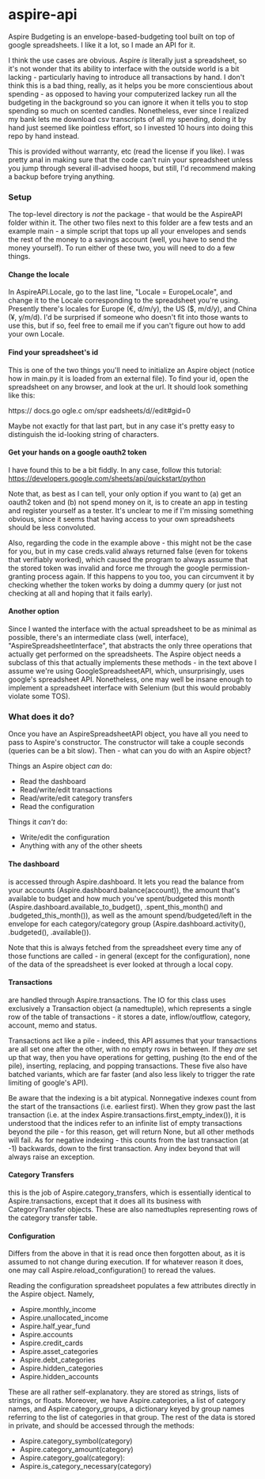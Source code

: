 # aspire-api

Aspire Budgeting is an envelope-based-budgeting tool built on top of google spreadsheets. I like it a lot, so I made an API for it.

I think the use cases are obvious. Aspire *is* literally just a spreadsheet, so it's not wonder that its ability to interface with the outside world is a bit lacking - particularly having to introduce all transactions by hand. I don't think this is a bad thing, really, as it helps you be more conscientious about spending - as opposed to having your computerized lackey run all the budgeting in the background so you can ignore it when it tells you to stop spending so much on scented candles. Nonetheless, ever since I realized my bank lets me download csv transcripts of all my spending, doing it by hand just seemed like pointless effort, so I invested 10 hours into doing this repo by hand instead.

This is provided without warranty, etc (read the license if you like). I was pretty anal in making sure that the code can't ruin your spreadsheet unless you jump through several ill-advised hoops, but still, I'd recommend making a backup before trying anything.

### Setup
The top-level directory is *not* the package - that would be the AspireAPI folder within it. The other two files next to this folder are a few tests and an example main - a simple script that tops up all your envelopes and sends the rest of the money to a savings account (well, you have to send the money yourself). To run either of these two, you will need to do a few things.

#### Change the locale

In AspireAPI.Locale, go to the last line, "Locale = EuropeLocale", and change it to the Locale corresponding to the spreadsheet you're using. Presently there's locales for Europe (€, d/m/y), the US ($, m/d/y), and China (¥, y/m/d). I'd be surprised if someone who doesn't fit into those wants to use this, but if so, feel free to email me if you can't figure out how to add your own Locale.

#### Find your spreadsheet's id

This is one of the two things you'll need to initialize an Aspire object (notice how in main.py it is loaded from an external file). To find your id, open the spreadsheet on any browser, and look at the url. It should look something like this:

https://
docs.go
ogle.c
om/spr
eadsheets/d/<spreadsheet-id>/edit#gid=0

Maybe not exactly for that last part, but in any case it's pretty easy to distinguish the id-looking string of characters.
  
#### Get your hands on a google oauth2 token
  
I have found this to be a bit fiddly. In any case, follow this tutorial: https://developers.google.com/sheets/api/quickstart/python
  
Note that, as best as I can tell, your only option if you want to (a) get an oauth2 token and (b) not spend money on it, is to create an app in testing and register yourself as a tester. It's unclear to me if I'm missing something obvious, since it seems that having access to your own spreadsheets should be less convoluted.

Also, regarding the code in the example above - this might not be the case for you, but in my case creds.valid always returned false (even for tokens that verifiably worked), which caused the program to always assume that the stored token was invalid and force me through the google permission-granting process again. If this happens to you too, you can circumvent it by checking whether the token works by doing a dummy query (or just not checking at all and hoping that it fails early).
  
#### Another option

Since I wanted the interface with the actual spreadsheet to be as minimal as possible, there's an intermediate class (well, interface), "AspireSpreadsheetInterface", that abstracts the only three operations that actually get performed on the spreadsheets. The Aspire object needs a subclass of this that actually implements these methods - in the text above I assume we're using GoogleSpreadsheetAPI, which, unsurprisingly, uses google's spreadsheet API. Nonetheless, one may well be insane enough to implement a spreadsheet interface with Selenium (but this would probably violate some TOS).
  
### What does it do?
  
Once you have an AspireSpreadsheetAPI object, you have all you need to pass to Aspire's constructor. The constructor will take a couple seconds (queries can be a bit slow). Then - what can you do with an Aspire object?
  
Things an Aspire object *can* do:
- Read the dashboard
- Read/write/edit transactions
- Read/write/edit category transfers
- Read the configuration
  
Things it *can't* do:
- Write/edit the configuration
- Anything with any of the other sheets

#### The dashboard

is accessed through Aspire.dashboard. It lets you read the balance from your accounts (Aspire.dashboard.balance(account)), the amount that's available to budget and how much you've spent/budgeted this month (Aspire.dashboard.available_to_budget(), .spent_this_month() and .budgeted_this_month()), as well as the amount spend/budgeted/left in the envelope for each category/category group (Aspire.dashboard.activity(), .budgeted(), .available()).
  
Note that this is always fetched from the spreadsheet every time any of those functions are called - in general (except for the configuration), none of the data of the spreadsheet is ever looked at through a local copy.
  
#### Transactions
  
are handled through Aspire.transactions. The IO for this class uses exclusively a Transaction object (a namedtuple), which represents a single row of the table of transactions - it stores a date, inflow/outflow, category, account, memo and status. 
  
Transactions act like a pile - indeed, this API assumes that your transactions are all set one after the other, with no empty rows in between. If they *are* set up that way, then you have operations for getting, pushing (to the end of the pile), inserting, replacing, and popping transactions. These five also have batched variants, which are far faster (and also less likely to trigger the rate limiting of google's API). 
  
Be aware that the indexing is a bit atypical. Nonnegative indexes count from the start of the transactions (i.e. earliest first). When they grow past the last transaction (i.e. at the index Aspire.transactions.first_empty_index()), it is understood that the indices refer to an infinite list of empty transactions beyond the pile - for this reason, get will return None, but all other methods will fail. As for negative indexing - this counts from the last transaction (at -1) backwards, down to the first transaction. Any index beyond that will always raise an exception.
  
#### Category Transfers
  
this is the job of Aspire.category_transfers, which is essentially identical to Aspire.transactions, except that it does all its business with CategoryTransfer objects. These are also namedtuples representing rows of the category transfer table.
  
#### Configuration
  
Differs from the above in that it is read once then forgotten about, as it is assumed to not change during execution. If for whatever reason it does, one may call Aspire.reload_configuration() to reread the values.
  
Reading the configuration spreadsheet populates a few attributes directly in the Aspire object. Namely,
  
- Aspire.monthly_income
- Aspire.unallocated_income
- Aspire.half_year_fund
- Aspire.accounts
- Aspire.credit_cards
- Aspire.asset_categories
- Aspire.debt_categories
- Aspire.hidden_categories
- Aspire.hidden_accounts
  
These are all rather self-explanatory. they are stored as strings, lists of strings, or floats. Moreover, we have Aspire.categories, a list of category names, and Aspire.category_groups, a dictionary keyed by group names referring to the list of categories in that group. The rest of the data is stored in private, and should be accessed through the methods:

- Aspire.category_symbol(category)
- Aspire.category_amount(category)
- Aspire.category_goal(category):
- Aspire.is_category_necessary(category)
  
  
